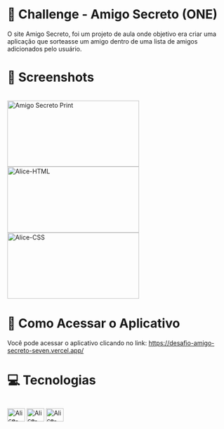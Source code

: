 # 🤝 Challenge - Amigo Secreto (ONE)

O site Amigo Secreto, foi um projeto de aula onde objetivo era criar uma aplicação que sorteasse um amigo dentro de uma lista de amigos adicionados pelo usuário.

# 📸 Screenshots
<div style="display: inline_block"><br>
  <img align="center" alt="Amigo Secreto Print" height="150" width="300" src="https://github.com/user-attachments/assets/793dfcc6-bf1d-4ac7-93f5-9c198fd9ca02">
  <img align="center" alt="Alice-HTML" height="150" width="300" src="https://github.com/user-attachments/assets/4fcdc65f-aab0-4781-af2a-d1e3782de1ed">
  <img align="center" alt="Alice-CSS" height="150" width="300" src="https://github.com/user-attachments/assets/01d6aa66-95b8-420a-a7ff-b2cfb0a77384">       
</div>

##

# 📲 Como Acessar o Aplicativo

Você pode acessar o aplicativo clicando no link: https://desafio-amigo-secreto-seven.vercel.app/

# 💻 Tecnologias

<div style="display: inline_block"><br>
  <img align="center" alt="Alice-Js" height="30" width="40" src="https://cdn.jsdelivr.net/gh/devicons/devicon@latest/icons/javascript/javascript-plain.svg">
  <img align="center" alt="Alice-HTML" height="30" width="40" src="https://cdn.jsdelivr.net/gh/devicons/devicon@latest/icons/html5/html5-plain.svg">
  <img align="center" alt="Alice-CSS" height="30" width="40" src="https://cdn.jsdelivr.net/gh/devicons/devicon@latest/icons/css3/css3-plain.svg">    
</div>
